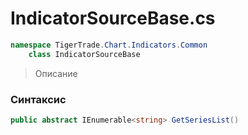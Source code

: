 
# IndicatorSourceBase.cs
```csharp
namespace TigerTrade.Chart.Indicators.Common  
    class IndicatorSourceBase
```

> Описание

### Синтаксис
```csharp
public abstract IEnumerable<string> GetSeriesList()
```
